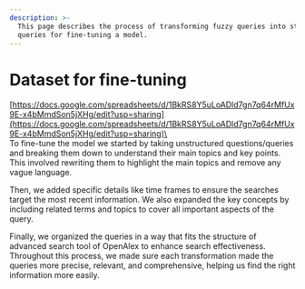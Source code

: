 ```yaml
---
description: >-
  This page describes the process of transforming fuzzy queries into structured
  queries for fine-tuning a model.
---
```


# Dataset for fine-tuning

[https://docs.google.com/spreadsheets/d/1BkRS8Y5uLoADld7gn7q64rMfUx9E-x4bMmdSon5jXHg/edit?usp=sharing](https://docs.google.com/spreadsheets/d/1BkRS8Y5uLoADld7gn7q64rMfUx9E-x4bMmdSon5jXHg/edit?usp=sharing)\
\
To fine-tune the model we started by taking unstructured questions/queries and breaking them down to understand their main topics and key points. This involved rewriting them to highlight the main topics and remove any vague language.

&#x20;Then, we added specific details like time frames to ensure the searches target the most recent information. We also expanded the key concepts by including related terms and topics to cover all important aspects of the query.

&#x20;Finally, we organized the queries in a way that fits the structure of advanced search tool of OpenAlex to enhance search effectiveness.  Throughout this process, we made sure each transformation made the queries more precise, relevant, and comprehensive, helping us find the right information more easily.
